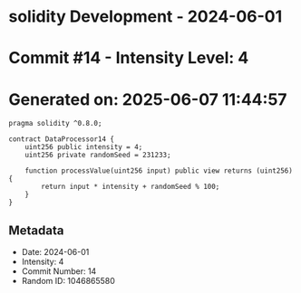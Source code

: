 ﻿# solidity Development - 2024-06-01
# Commit #14 - Intensity Level: 4
# Generated on: 2025-06-07 11:44:57
```solidity
pragma solidity ^0.8.0;

contract DataProcessor14 {
    uint256 public intensity = 4;
    uint256 private randomSeed = 231233;

    function processValue(uint256 input) public view returns (uint256) {
        return input * intensity + randomSeed % 100;
    }
}
```
## Metadata
- Date: 2024-06-01
- Intensity: 4
- Commit Number: 14
- Random ID: 1046865580
